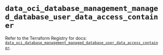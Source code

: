 # `data_oci_database_management_managed_database_user_data_access_container`

Refer to the Terraform Registry for docs: [`data_oci_database_management_managed_database_user_data_access_container`](https://registry.terraform.io/providers/hashicorp/oci/7.19.0/docs/data-sources/database_management_managed_database_user_data_access_container).
